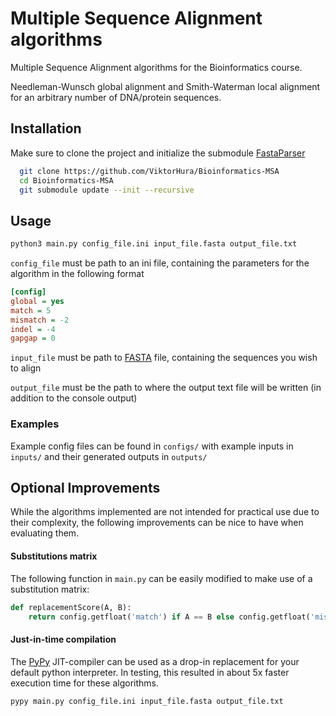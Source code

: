 
# Multiple Sequence Alignment algorithms

Multiple Sequence Alignment algorithms for the Bioinformatics course.

Needleman-Wunsch global alignment and Smith-Waterman local alignment for an arbitrary number of DNA/protein sequences.

## Installation

Make sure to clone the project and initialize the submodule [FastaParser](https://github.com/Kronopt/FastaParser)

```bash
  git clone https://github.com/ViktorHura/Bioinformatics-MSA
  cd Bioinformatics-MSA
  git submodule update --init --recursive
```
## Usage

```bash
python3 main.py config_file.ini input_file.fasta output_file.txt
```

`config_file` must be path to an ini file, containing the parameters for the algorithm in the following format

```ini
[config]
global = yes
match = 5
mismatch = -2
indel = -4
gapgap = 0
```

`input_file` must be path to [FASTA](https://en.wikipedia.org/wiki/FASTA_format) file, containing the sequences you wish to align

`output_file` must be the path to where the output text file will be written (in addition to the console output)

### Examples

Example config files can be found in `configs/` with example inputs in `inputs/` and their generated outputs in `outputs/`

## Optional Improvements

While the algorithms implemented are not intended for practical use due to their complexity, the following improvements can be nice to have when evaluating them.
#### Substitutions matrix

The following function in `main.py` can be easily modified to make use of a substitution matrix:

```python
def replacementScore(A, B):
    return config.getfloat('match') if A == B else config.getfloat('mismatch')
```

#### Just-in-time compilation

The [PyPy](https://www.pypy.org/) JIT-compiler can be used as a drop-in replacement for your default python interpreter. In testing, this resulted in about 5x faster execution time for these algorithms.

```bash
pypy main.py config_file.ini input_file.fasta output_file.txt
```
